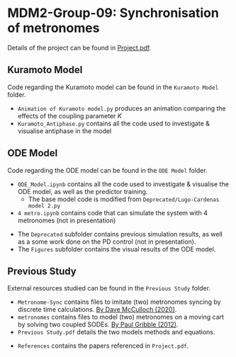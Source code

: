 # MDM2-Group-09: Synchronisation of metronomes

Details of the project can be found in [Project.pdf](Project.pdf).

## Kuramoto Model

Code regarding the Kuramoto model can be found in the `Kuramoto Model` folder.

- `Animation of Kuramoto model.py` produces an animation comparing the effects of the coupling parameter $K$
- `Kuramoto_Antiphase.py` contains all the code used to investigate & visualise antiphase in the model

## ODE Model

Code regarding the ODE model can be found in the `ODE Model` folder.

* `ODE_Model.ipynb` contains all the code used to investigate & visualise the ODE model, as well as the predictor training.
    - The base model code is modified from `Deprecated/Lugo-Cardenas model 2.py`
* `4 metro.ipynb` contains code that can simulate the system with 4 metronomes (not in presentation)

- The `Deprecated` subfolder contains previous simulation results, as well as a some work done on the PD control (not in presentation).
- The `Figures` subfolder contains the visual results of the ODE model.

## Previous Study

External resources studied can be found in the `Previous Study` folder.

* `Metronome-Sync` contains files to imitate (two) metronomes syncing by discrete time calculations. [By Dave McCulloch (2020)](https://github.com/dfivesystems/Metronome-Sync.git).
* `metronomes` contains files to model (two) metronomes on a moving cart by solving two coupled SODEs. [By Paul Gribble (2012)](https://github.com/paulgribble/metronomes.git).
* `Previous Study.pdf` details the two models methods and equations.

- `References` contains the papers referenced in `Project.pdf`.
